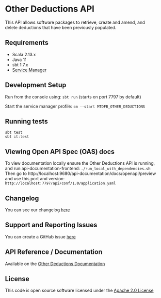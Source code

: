 Other Deductions API
========================
This API allows software packages to retrieve, create and amend, and delete deductions that have been previously
populated.

## Requirements

- Scala 2.13.x
- Java 11
- sbt 1.7.x
- [Service Manager](https://github.com/hmrc/service-manager)

## Development Setup

Run from the console using: `sbt run` (starts on port 7797 by default)

Start the service manager profile: `sm --start MTDFB_OTHER_DEDUCTIONS`

## Running tests

```
sbt test
sbt it:test
```

## Viewing Open API Spec (OAS) docs

To view documentation locally ensure the Other Deductions API is running, and run api-documentation-frontend:
`./run_local_with_dependencies.sh`
Then go to http://localhost:9680/api-documentation/docs/openapi/preview and use this port and version:
`http://localhost:7797/api/conf/1.0/application.yaml`

## Changelog

You can see our changelog [here](https://github.com/hmrc/income-tax-mtd-changelog/wiki)

## Support and Reporting Issues

You can create a GitHub issue [here](https://github.com/hmrc/income-tax-mtd-changelog/issues)

## API Reference / Documentation

Available on
the [Other Deductions Documentation](https://developer.service.hmrc.gov.uk/api-documentation/docs/api/service/other-deductions-api)

## License

This code is open source software licensed under
the [Apache 2.0 License](http://www.apache.org/licenses/LICENSE-2.0.html)
